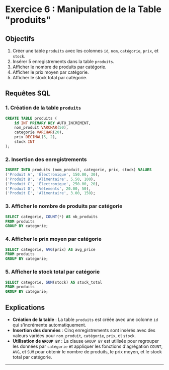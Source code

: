 # Exercice 6 : Manipulation de la Table "produits"

## Objectifs

1. Créer une table `produits` avec les colonnes `id`, `nom`, `catégorie`, `prix`, et `stock`.
2. Insérer 5 enregistrements dans la table `produits`.
3. Afficher le nombre de produits par catégorie.
4. Afficher le prix moyen par catégorie.
5. Afficher le stock total par catégorie.

## Requêtes SQL

### 1. Création de la table `produits`

```sql
CREATE TABLE produits (
    id INT PRIMARY KEY AUTO_INCREMENT,
    nom_produit VARCHAR(50),
    categorie VARCHAR(20),
    prix DECIMAL(5, 2),
    stock INT
);

```

### 2. Insertion des enregistrements

```sql
INSERT INTO produits (nom_produit, categorie, prix, stock) VALUES
('Produit A', 'Électronique', 150.00, 30),
('Produit B', 'Alimentaire', 5.50, 100),
('Produit C', 'Électronique', 250.00, 20),
('Produit D', 'Vêtements', 20.00, 50),
('Produit E', 'Alimentaire', 3.00, 150);

```

### 3. Afficher le nombre de produits par catégorie

```sql
SELECT categorie, COUNT(*) AS nb_produits
FROM produits
GROUP BY categorie;

```

### 4. Afficher le prix moyen par catégorie

```sql
SELECT categorie, AVG(prix) AS avg_price
FROM produits
GROUP BY categorie;

```

### 5. Afficher le stock total par catégorie

```sql
SELECT categorie, SUM(stock) AS stock_total
FROM produits
GROUP BY categorie;

```

## Explications

- **Création de la table** : La table `produits` est créée avec une colonne `id` qui s'incrémente automatiquement.
- **Insertion des données** : Cinq enregistrements sont insérés avec des valeurs variées pour `nom_produit`, `catégorie`, `prix`, et `stock`.
- **Utilisation de `GROUP BY`** : La clause `GROUP BY` est utilisée pour regrouper les données par `catégorie` et appliquer les fonctions d'agrégation `COUNT`, `AVG`, et `SUM` pour obtenir le nombre de produits, le prix moyen, et le stock total par catégorie.

---